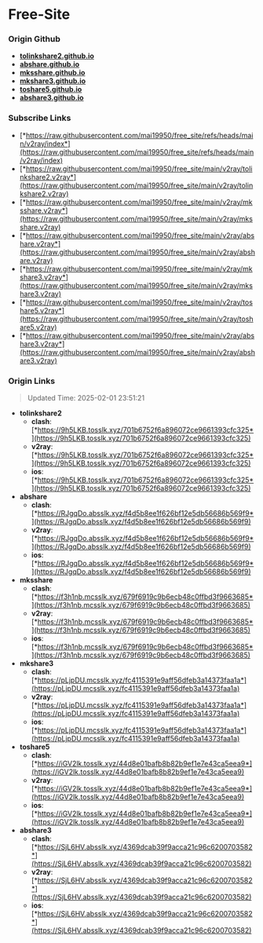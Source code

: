 # Free-Site

### Origin Github

- [**tolinkshare2.github.io**](https://github.com/tolinkshare2/tolinkshare2.github.io)
- [**abshare.github.io**](https://github.com/abshare/abshare.github.io)
- [**mksshare.github.io**](https://github.com/mksshare/mksshare.github.io)
- [**mkshare3.github.io**](https://github.com/mkshare3/mkshare3.github.io)
- [**toshare5.github.io**](https://github.com/toshare5/toshare5.github.io)
- [**abshare3.github.io**](https://github.com/abshare3/abshare3.github.io)

### Subscribe Links

- [*https://raw.githubusercontent.com/mai19950/free_site/refs/heads/main/v2ray/index*](https://raw.githubusercontent.com/mai19950/free_site/refs/heads/main/v2ray/index)
- [*https://raw.githubusercontent.com/mai19950/free_site/main/v2ray/tolinkshare2.v2ray*](https://raw.githubusercontent.com/mai19950/free_site/main/v2ray/tolinkshare2.v2ray)
- [*https://raw.githubusercontent.com/mai19950/free_site/main/v2ray/mksshare.v2ray*](https://raw.githubusercontent.com/mai19950/free_site/main/v2ray/mksshare.v2ray)
- [*https://raw.githubusercontent.com/mai19950/free_site/main/v2ray/abshare.v2ray*](https://raw.githubusercontent.com/mai19950/free_site/main/v2ray/abshare.v2ray)
- [*https://raw.githubusercontent.com/mai19950/free_site/main/v2ray/mkshare3.v2ray*](https://raw.githubusercontent.com/mai19950/free_site/main/v2ray/mkshare3.v2ray)
- [*https://raw.githubusercontent.com/mai19950/free_site/main/v2ray/toshare5.v2ray*](https://raw.githubusercontent.com/mai19950/free_site/main/v2ray/toshare5.v2ray)
- [*https://raw.githubusercontent.com/mai19950/free_site/main/v2ray/abshare3.v2ray*](https://raw.githubusercontent.com/mai19950/free_site/main/v2ray/abshare3.v2ray)

### Origin Links

> Updated Time: 2025-02-01 23:51:21

- **tolinkshare2**
  - **clash**: [*https://9h5LKB.tosslk.xyz/701b6752f6a896072ce9661393cfc325*](https://9h5LKB.tosslk.xyz/701b6752f6a896072ce9661393cfc325)
  - **v2ray**: [*https://9h5LKB.tosslk.xyz/701b6752f6a896072ce9661393cfc325*](https://9h5LKB.tosslk.xyz/701b6752f6a896072ce9661393cfc325)
  - **ios**: [*https://9h5LKB.tosslk.xyz/701b6752f6a896072ce9661393cfc325*](https://9h5LKB.tosslk.xyz/701b6752f6a896072ce9661393cfc325)
- **abshare**
  - **clash**: [*https://RJgqDo.absslk.xyz/f4d5b8ee1f626bf12e5db56686b569f9*](https://RJgqDo.absslk.xyz/f4d5b8ee1f626bf12e5db56686b569f9)
  - **v2ray**: [*https://RJgqDo.absslk.xyz/f4d5b8ee1f626bf12e5db56686b569f9*](https://RJgqDo.absslk.xyz/f4d5b8ee1f626bf12e5db56686b569f9)
  - **ios**: [*https://RJgqDo.absslk.xyz/f4d5b8ee1f626bf12e5db56686b569f9*](https://RJgqDo.absslk.xyz/f4d5b8ee1f626bf12e5db56686b569f9)
- **mksshare**
  - **clash**: [*https://f3h1nb.mcsslk.xyz/679f6919c9b6ecb48c0ffbd3f9663685*](https://f3h1nb.mcsslk.xyz/679f6919c9b6ecb48c0ffbd3f9663685)
  - **v2ray**: [*https://f3h1nb.mcsslk.xyz/679f6919c9b6ecb48c0ffbd3f9663685*](https://f3h1nb.mcsslk.xyz/679f6919c9b6ecb48c0ffbd3f9663685)
  - **ios**: [*https://f3h1nb.mcsslk.xyz/679f6919c9b6ecb48c0ffbd3f9663685*](https://f3h1nb.mcsslk.xyz/679f6919c9b6ecb48c0ffbd3f9663685)
- **mkshare3**
  - **clash**: [*https://pLjpDU.mcsslk.xyz/fc4115391e9aff56dfeb3a14373faa1a*](https://pLjpDU.mcsslk.xyz/fc4115391e9aff56dfeb3a14373faa1a)
  - **v2ray**: [*https://pLjpDU.mcsslk.xyz/fc4115391e9aff56dfeb3a14373faa1a*](https://pLjpDU.mcsslk.xyz/fc4115391e9aff56dfeb3a14373faa1a)
  - **ios**: [*https://pLjpDU.mcsslk.xyz/fc4115391e9aff56dfeb3a14373faa1a*](https://pLjpDU.mcsslk.xyz/fc4115391e9aff56dfeb3a14373faa1a)
- **toshare5**
  - **clash**: [*https://iGV2lk.tosslk.xyz/44d8e01bafb8b82b9ef1e7e43ca5eea9*](https://iGV2lk.tosslk.xyz/44d8e01bafb8b82b9ef1e7e43ca5eea9)
  - **v2ray**: [*https://iGV2lk.tosslk.xyz/44d8e01bafb8b82b9ef1e7e43ca5eea9*](https://iGV2lk.tosslk.xyz/44d8e01bafb8b82b9ef1e7e43ca5eea9)
  - **ios**: [*https://iGV2lk.tosslk.xyz/44d8e01bafb8b82b9ef1e7e43ca5eea9*](https://iGV2lk.tosslk.xyz/44d8e01bafb8b82b9ef1e7e43ca5eea9)
- **abshare3**
  - **clash**: [*https://SjL6HV.absslk.xyz/4369dcab39f9acca21c96c6200703582*](https://SjL6HV.absslk.xyz/4369dcab39f9acca21c96c6200703582)
  - **v2ray**: [*https://SjL6HV.absslk.xyz/4369dcab39f9acca21c96c6200703582*](https://SjL6HV.absslk.xyz/4369dcab39f9acca21c96c6200703582)
  - **ios**: [*https://SjL6HV.absslk.xyz/4369dcab39f9acca21c96c6200703582*](https://SjL6HV.absslk.xyz/4369dcab39f9acca21c96c6200703582)
